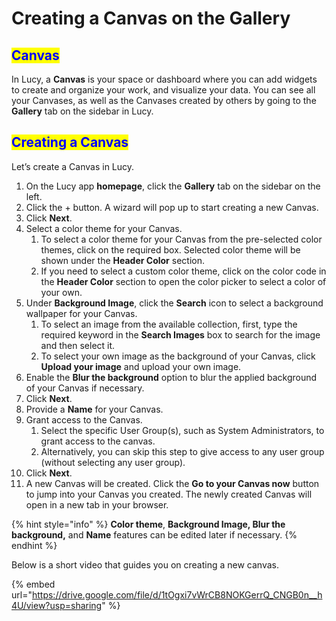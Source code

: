 # Creating a Canvas on the Gallery

## <mark style="color:blue;">Canvas</mark>

In Lucy, a **Canvas** is your space or dashboard where you can add widgets to create and organize your work, and visualize your data. You can see all your Canvases, as well as the Canvases created by others by going to the **Gallery** tab on the sidebar in Lucy.&#x20;

## <mark style="color:blue;">Creating a Canvas</mark>

Let’s create a Canvas in Lucy.

1. On the Lucy app **homepage**, click the **Gallery** tab on the sidebar on the left.
2. Click the + button. A wizard will pop up to start creating a new Canvas.
3. Click **Next**.
4. Select a color theme for your Canvas.
   1. To select a color theme for your Canvas from the pre-selected color themes, click on the required box. Selected color theme will be shown under the **Header Color** section.&#x20;
   2. If you need to select a custom color theme, click on the color code in the **Header Color** section to open the color picker to select a color of your own.
5. Under **Background Image**, click the **Search** icon to select a background wallpaper for your Canvas.
   1. To select an image from the available collection, first, type the required keyword in the **Search Images** box to search for the image and then select it.
   2. To select your own image as the background of your Canvas, click **Upload your image** and upload your own image.
6. Enable the **Blur the background** option to blur the applied background of your Canvas if necessary.
7. Click **Next**.
8. Provide a **Name** for your Canvas.
9. Grant access to the Canvas.
   1. Select the specific User Group(s), such as System Administrators, to grant access to the canvas.
   2. Alternatively, you can skip this step to give access to any user group (without selecting any user group).
10. Click **Next**.
11. A new Canvas will be created. Click the **Go to your Canvas now** button to jump into your Canvas you created. The newly created Canvas will open in a new tab in your browser.



{% hint style="info" %}
**Color theme**, **Background Image, Blur the background,** and **Name** features can be edited later if necessary.
{% endhint %}

Below is a short video that guides you on creating a new canvas.

{% embed url="https://drive.google.com/file/d/1tOgxi7vWrCB8NOKGerrQ_CNGB0n__h4U/view?usp=sharing" %}
